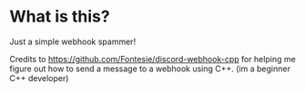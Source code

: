 # What is this?
Just a simple webhook spammer!

Credits to https://github.com/Fontesie/discord-webhook-cpp for helping me figure out how to send a message to a webhook using C++. (im a beginner C++ developer)
